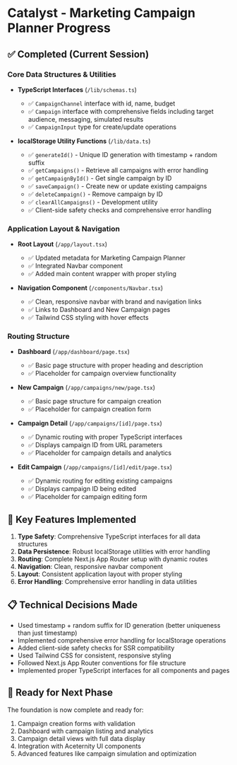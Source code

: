 # Catalyst - Marketing Campaign Planner Progress

## ✅ Completed (Current Session)

### Core Data Structures & Utilities
- **TypeScript Interfaces** (`/lib/schemas.ts`)
  - ✅ `CampaignChannel` interface with id, name, budget
  - ✅ `Campaign` interface with comprehensive fields including target audience, messaging, simulated results
  - ✅ `CampaignInput` type for create/update operations

- **localStorage Utility Functions** (`/lib/data.ts`)
  - ✅ `generateId()` - Unique ID generation with timestamp + random suffix
  - ✅ `getCampaigns()` - Retrieve all campaigns with error handling
  - ✅ `getCampaignById()` - Get single campaign by ID
  - ✅ `saveCampaign()` - Create new or update existing campaigns
  - ✅ `deleteCampaign()` - Remove campaign by ID
  - ✅ `clearAllCampaigns()` - Development utility
  - ✅ Client-side safety checks and comprehensive error handling

### Application Layout & Navigation
- **Root Layout** (`/app/layout.tsx`)
  - ✅ Updated metadata for Marketing Campaign Planner
  - ✅ Integrated Navbar component
  - ✅ Added main content wrapper with proper styling

- **Navigation Component** (`/components/Navbar.tsx`)
  - ✅ Clean, responsive navbar with brand and navigation links
  - ✅ Links to Dashboard and New Campaign pages
  - ✅ Tailwind CSS styling with hover effects

### Routing Structure
- **Dashboard** (`/app/dashboard/page.tsx`)
  - ✅ Basic page structure with proper heading and description
  - ✅ Placeholder for campaign overview functionality

- **New Campaign** (`/app/campaigns/new/page.tsx`)
  - ✅ Basic page structure for campaign creation
  - ✅ Placeholder for campaign creation form

- **Campaign Detail** (`/app/campaigns/[id]/page.tsx`)
  - ✅ Dynamic routing with proper TypeScript interfaces
  - ✅ Displays campaign ID from URL parameters
  - ✅ Placeholder for campaign details and analytics

- **Edit Campaign** (`/app/campaigns/[id]/edit/page.tsx`)
  - ✅ Dynamic routing for editing existing campaigns
  - ✅ Displays campaign ID being edited
  - ✅ Placeholder for campaign editing form

## 🎯 Key Features Implemented
1. **Type Safety**: Comprehensive TypeScript interfaces for all data structures
2. **Data Persistence**: Robust localStorage utilities with error handling
3. **Routing**: Complete Next.js App Router setup with dynamic routes
4. **Navigation**: Clean, responsive navbar component
5. **Layout**: Consistent application layout with proper styling
6. **Error Handling**: Comprehensive error handling in data utilities

## 📋 Technical Decisions Made
- Used timestamp + random suffix for ID generation (better uniqueness than just timestamp)
- Implemented comprehensive error handling for localStorage operations
- Added client-side safety checks for SSR compatibility
- Used Tailwind CSS for consistent, responsive styling
- Followed Next.js App Router conventions for file structure
- Implemented proper TypeScript interfaces for all components and pages

## 🔄 Ready for Next Phase
The foundation is now complete and ready for:
1. Campaign creation forms with validation
2. Dashboard with campaign listing and analytics
3. Campaign detail views with full data display
4. Integration with Aceternity UI components
5. Advanced features like campaign simulation and optimization

